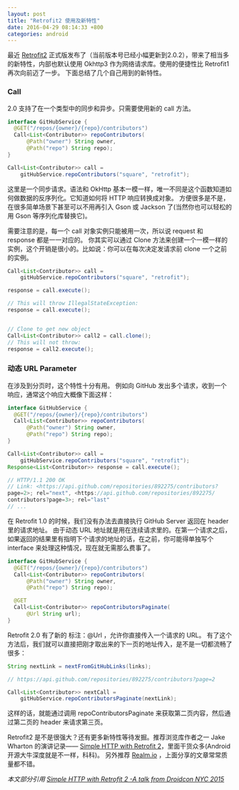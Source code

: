 ```yaml
---
layout: post
title: "Retrofit2 使用及新特性"
date: 2016-04-29 08:14:33 +800
categories: android
---
```


最近 [Retrofit2](http://square.github.io/retrofit/) 正式版发布了（当前版本号已经小幅更新到2.0.2），带来了相当多的新特性，内部也默认使用 Okhttp3 作为网络请求库。使用的便捷性比 Retrofit1 再次向前迈了一步。
下面总结了几个自己用到的新特性。

### Call
2.0 支持了在一个类型中的同步和异步。只需要使用新的 call 方法。

```java
interface GitHubService {
  @GET("/repos/{owner}/{repo}/contributors")
  Call<List<Contributor>> repoContributors(
      @Path("owner") String owner,
      @Path("repo") String repo);
}

Call<List<Contributor>> call =
    gitHubService.repoContributors("square", "retrofit");
```

<!--description-->

这里是一个同步请求。语法和 OkHttp 基本一模一样，唯一不同是这个函数知道如何做数据的反序列化。它知道如何将 HTTP 响应转换成对象。
方便很多是不是，在很多简单场景下甚至可以不用再引入 Gson 或 Jackson 了(当然你也可以轻松的用 Gson 等序列化库替换它)。

需要注意的是，每一个 call 对象实例只能被用一次，所以说 request 和 response 都是一一对应的。
你其实可以通过 Clone 方法来创建一个一模一样的实例，这个开销是很小的。比如说：你可以在每次决定发请求前 clone 一个之前的实例。

```java
Call<List<Contributor>> call =
    gitHubService.repoContributors("square", "retrofit");

response = call.execute();

// This will throw IllegalStateException:
response = call.execute();


// Clone to get new object
Call<List<Contributor>> call2 = call.clone();
// This will not throw:
response = call2.execute();
```

### 动态 URL Parameter
在涉及到分页时，这个特性十分有用。
例如向 GitHub 发出多个请求，收到一个响应，通常这个响应大概像下面这样：

```java
interface GitHubService {
  @GET("/repos/{owner}/{repo}/contributors")
  Call<List<Contributor>> repoContributors(
      @Path("owner") String owner,
      @Path("repo") String repo);
}

Call<List<Contributor>> call =
    gitHubService.repoContributors("square", "retrofit");
Response<List<Contributor>> response = call.execute();

// HTTP/1.1 200 OK
// Link: <https://api.github.com/repositories/892275/contributors?
page=2>; rel="next", <https://api.github.com/repositories/892275/
contributors?page=3>; rel="last"
// ...
```

在 Retrofit 1.0 的时候，我们没有办法去直接执行 GitHub Server 返回在 header 里的请求地址。
由于动态 URL 地址就是用在连续请求里的。在第一个请求之后，如果返回的结果里有指明下个请求的地址的话，在之前，你可能得单独写个 interface 来处理这种情况，现在就无需那么费事了。

```java
interface GitHubService {
  @GET("/repos/{owner}/{repo}/contributors")
  Call<List<Contributor>> repoContributors(
      @Path("owner") String owner,
      @Path("repo") String repo);

  @GET
  Call<List<Contributor>> repoContributorsPaginate(
      @Url String url);
}
```

Retrofit 2.0 有了新的 标注：@Url ，允许你直接传入一个请求的 URL。
有了这个方法后，我们就可以直接把刚才取出来的下一页的地址传入，是不是一切都流畅了很多：

```java
String nextLink = nextFromGitHubLinks(links);

// https://api.github.com/repositories/892275/contributors?page=2

Call<List<Contributor>> nextCall =
    gitHubService.repoContributorsPaginate(nextLink);
```

这样的话，就能通过调用 repoContributorsPaginate 来获取第二页内容，然后通过第二页的 header 来请求第三页。

Retrofit2 是不是很强大？还有更多新特性等待发掘。推荐浏览库作者之一 Jake Wharton 的演讲记录—— [Simple HTTP with Retrofit 2](https://realm.io/news/droidcon-jake-wharton-simple-http-retrofit-2/)，里面干货众多(Android 开源大牛深度就是不一样，科科)。
另外推荐 [Realm.io](https://realm.io/news/) ，上面分享的文章常常质量都不错。

*本文部分引用 [Simple HTTP with Retrofit 2 -A talk from Droidcon NYC 2015](https://realm.io/news/droidcon-jake-wharton-simple-http-retrofit-2/)*